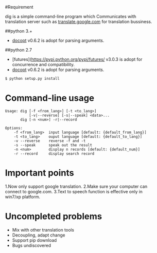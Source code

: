 #Requirement

dig is a simple command-line program which Communicates with translation server such as [translate.google.com](http://translate.google.com/) for translation bussiness.

##python 3.+
* [docopt](https://github.com/docopt/docopt) v0.6.2 is adopt for parsing arguments.

##python 2.7
* [futures](https://pypi.python.org/pypi/futures/ v3.0.3 is adopt for concurrence and compatibility.
* [docopt](https://github.com/docopt/docopt) v0.6.2 is adopt for parsing arguments.
```python
$ python setup.py install
```
# Command-line usage
	Usage: dig [-f <from_lang>] [-t <to_lang>]
			   [-v|--reverse] [-s|--speak] <data>...
		   dig [-n <num>] -r|--record

	Options:
		-f <from_lang>  input language [default: {default_from_lang}]
		-t <to_lang>    ouput language [default: {default_to_lang}]
		-v --reverse    reverse -f and -t
		-s --speak      speak out the result
		-n <num>        display n records [default: {default_num}]
		-r --record     display search record
		

# Important points

1.Now only support google translation.
2.Make sure your computer can connect to google.com.
3.Text to speech function is effective only in win7/xp platform. 

# Uncompleted problems

* Mix with other translation tools
* Decoupling, adapt change 
* Support pip download
* Bugs undiscovered